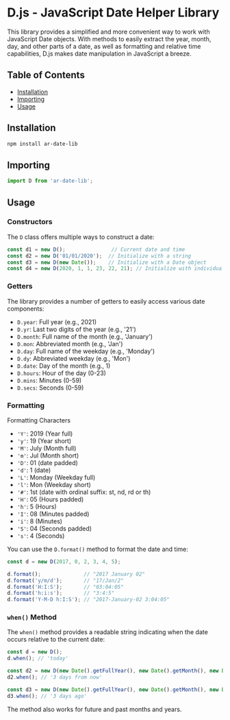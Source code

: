 # D.js - JavaScript Date Helper Library

This library provides a simplified and more convenient way to work with JavaScript Date objects. With methods to easily extract the year, month, day, and other parts of a date, as well as formatting and relative time capabilities, D.js makes date manipulation in JavaScript a breeze.

## Table of Contents

- [Installation](#installation)
- [Importing](#importing)
- [Usage](#usage)


## Installation

```bash
npm install ar-date-lib
```

## Importing

```javascript
import D from 'ar-date-lib';
```

## Usage

### Constructors

The `D` class offers multiple ways to construct a date:

```javascript
const d1 = new D();               // Current date and time
const d2 = new D('01/01/2020');  // Initialize with a string
const d3 = new D(new Date());    // Initialize with a Date object
const d4 = new D(2020, 1, 1, 23, 22, 21); // Initialize with individual date and time components
```

### Getters

The library provides a number of getters to easily access various date components:

- `D.year`:  Full year (e.g., 2021)
- `D.yr`:    Last two digits of the year (e.g., '21')
- `D.month`: Full name of the month (e.g., 'January')
- `D.mon`:   Abbreviated month (e.g., 'Jan')
- `D.day`:   Full name of the weekday (e.g., 'Monday')
- `D.dy`:    Abbreviated weekday (e.g., 'Mon')
- `D.date`:  Day of the month (e.g., 1)
- `D.hours`: Hour of the day (0-23)
- `D.mins`:  Minutes (0-59)
- `D.secs`:  Seconds (0-59)

### Formatting

Formatting Characters

- `'Y'`: 2019 (Year full)
- `'y'`: 19 (Year short)
- `'M'`: July (Month full)
- `'m'`: Jul (Month short)
- `'D'`: 01 (date padded)
- `'d'`: 1 (date)
- `'L'`: Monday (Weekday full)
- `'l'`: Mon (Weekday short)
- `'#'`: 1st (date with ordinal suffix: st, nd, rd or th)
- `'H'`: 05 (Hours padded)
- `'h'`: 5 (Hours)
- `'I'`: 08 (Minutes padded)
- `'i'`: 8 (Minutes)
- `'S'`: 04 (Seconds padded)
- `'s'`: 4 (Seconds)

You can use the `D.format()` method to format the date and time:

```javascript
const d = new D(2017, 0, 2, 3, 4, 5);

d.format();              // "2017 January 02"
d.format('y/m/d');       // "17/Jan/2"
d.format('H:I:S');       // "03:04:05"
d.format('h:i:s');       // "3:4:5"
d.format('Y-M-D h:I:S'); // "2017-January-02 3:04:05"
```

### `when()` Method

The `when()` method provides a readable string indicating when the date occurs relative to the current date:

```javascript
const d = new D();
d.when(); // 'today'

const d2 = new D(new Date().getFullYear(), new Date().getMonth(), new Date().getDate() + 3);
d2.when(); // '3 days from now'

const d3 = new D(new Date().getFullYear(), new Date().getMonth(), new Date().getDate() - 3);
d3.when(); // '3 days ago'
```

The method also works for future and past months and years.

